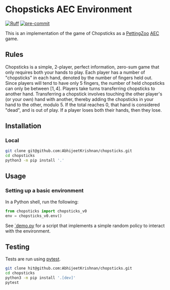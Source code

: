 # Chopsticks AEC Environment

[![Ruff](https://img.shields.io/endpoint?url=https://raw.githubusercontent.com/astral-sh/ruff/main/assets/badge/v2.json)](https://github.com/astral-sh/ruff)
[![pre-commit](https://img.shields.io/badge/pre--commit-enabled-brightgreen?logo=pre-commit)](https://github.com/pre-commit/pre-commit)

This is an implementation of the game of Chopsticks as a [PettingZoo](https://github.com/PettingZoo-Team/PettingZoo) [AEC](https://arxiv.org/abs/2009.13051) game.

## Rules

Chopsticks is a simple, 2-player, perfect information, zero-sum game that only requires both your hands to play.  Each player has a number of "chopsticks" in each hand, denoted by the number of fingers held out. Since players will tend to have only 5 fingers, the number of held chopsticks can only be between $[1, 4]$. Players take turns transferring chopsticks to another hand. Transferring a chopstick involves touching the other player's (or your own) hand with another, thereby adding the chopsticks in your hand to the other, modulo 5. If the total reaches 0, that hand is considered "dead", and is out of play. If a player loses both their hands, then they lose.

## Installation

### Local

```bash
git clone git@github.com:AbhijeetKrishnan/chopsticks.git
cd chopsticks
python3 -m pip install '.'
```

## Usage

### Setting up a basic environment

In a Python shell, run the following:

```python
from chopsticks import chopsticks_v0
env = chopsticks_v0.env()
```

See [`demo.py](./demo.py) for a script that implements a simple random policy to interact with the environment.

## Testing

Tests are run using [pytest](http://doc.pytest.org/).

```bash
git clone hit@github.com:AbhijeetKrishnan/chopsticks.git
cd chopsticks
python3 -m pip install '.[dev]'
pytest
```
